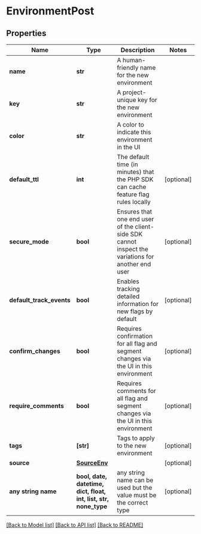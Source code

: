 # EnvironmentPost


## Properties
Name | Type | Description | Notes
------------ | ------------- | ------------- | -------------
**name** | **str** | A human-friendly name for the new environment | 
**key** | **str** | A project-unique key for the new environment | 
**color** | **str** | A color to indicate this environment in the UI | 
**default_ttl** | **int** | The default time (in minutes) that the PHP SDK can cache feature flag rules locally | [optional] 
**secure_mode** | **bool** | Ensures that one end user of the client-side SDK cannot inspect the variations for another end user | [optional] 
**default_track_events** | **bool** | Enables tracking detailed information for new flags by default | [optional] 
**confirm_changes** | **bool** | Requires confirmation for all flag and segment changes via the UI in this environment | [optional] 
**require_comments** | **bool** | Requires comments for all flag and segment changes via the UI in this environment | [optional] 
**tags** | **[str]** | Tags to apply to the new environment | [optional] 
**source** | [**SourceEnv**](SourceEnv.md) |  | [optional] 
**any string name** | **bool, date, datetime, dict, float, int, list, str, none_type** | any string name can be used but the value must be the correct type | [optional]

[[Back to Model list]](../README.md#documentation-for-models) [[Back to API list]](../README.md#documentation-for-api-endpoints) [[Back to README]](../README.md)


